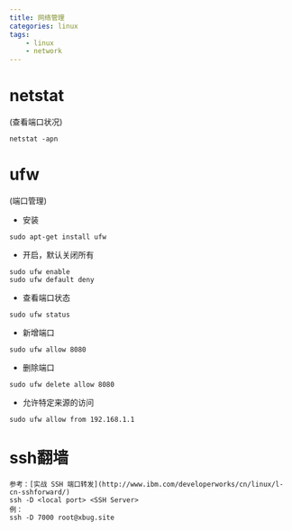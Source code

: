 ```yaml
---
title: 网络管理
categories: linux
tags: 
    - linux
    - network
---
```



# netstat
(查看端口状况)
```
netstat -apn
```
# ufw
(端口管理)
- 安装
```
sudo apt-get install ufw
```
- 开启，默认关闭所有
```
sudo ufw enable 
sudo ufw default deny
```
- 查看端口状态
```
sudo ufw status 
```
- 新增端口
```
sudo ufw allow 8080
```
- 删除端口
```
sudo ufw delete allow 8080
```
- 允许特定来源的访问
```
sudo ufw allow from 192.168.1.1
```
# ssh翻墙
```
参考：[实战 SSH 端口转发](http://www.ibm.com/developerworks/cn/linux/l-cn-sshforward/)
ssh -D <local port> <SSH Server>
例：
ssh -D 7000 root@xbug.site
```